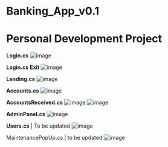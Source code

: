 # Banking_App_v0.1

# Personal Development Project

**Login.cs**
![image](https://github.com/user-attachments/assets/aaeeb9f9-2077-4851-a7a3-aea2c8c811b7)

**Login.cs Exit**
![image](https://github.com/user-attachments/assets/5b350f6d-33db-4704-a28c-981fe24d962d)

**Landing.cs**
![image](https://github.com/user-attachments/assets/10b3b894-e654-4ec7-a94a-4da57b9d379d)

**Accounts.cs**
![image](https://github.com/user-attachments/assets/370091ba-eca1-46ea-b2c4-e8371ada9c61)

**AccountsReceived.cs**
![image](https://github.com/user-attachments/assets/c4fba470-9daa-47e8-8fbf-5ee7addc5138)
![image](https://github.com/user-attachments/assets/c7d58a67-da1e-4567-b605-a2bbd2a42d06)

**AdminPanel.cs**
![image](https://github.com/user-attachments/assets/5c21a0ba-a67c-44ae-ab31-dd2b1aa8badb)

**Users.cs** | To be updated
![image](https://github.com/user-attachments/assets/606bd99d-442a-488d-a1ec-73bb414331a2)

MaintenancePopUp.cs | to be updated
![image](https://github.com/user-attachments/assets/45e2f6e3-aab9-4078-b1b4-30613773b753)

